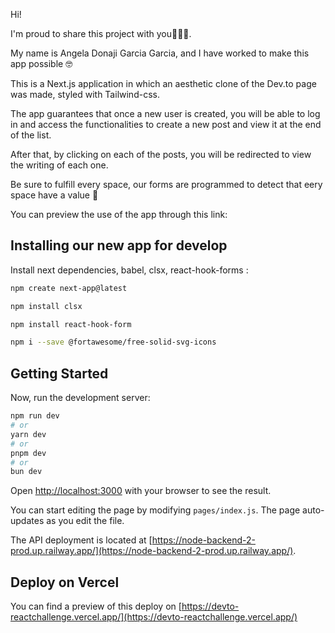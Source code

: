 Hi!

I'm proud to share this project with you🎉🎉🎉.

My name is Angela Donaji Garcia Garcia, and I have worked to make this app possible 🤓

This is a Next.js application in which an aesthetic clone of the Dev.to page was made, styled with Tailwind-css.

The app guarantees that once a new user is created, you will be able to log in and access the functionalities to create a new post and view it at the end of the list.

After that, by clicking on each of the posts, you will be redirected to view the writing of each one.

Be sure to fulfill every space, our forms are programmed to detect that eery space have a value 👀

You can preview the use of the app through this link:



## Installing our new app for develop
Install next dependencies, babel, clsx, react-hook-forms :


```bash
npm create next-app@latest

npm install clsx

npm install react-hook-form

npm i --save @fortawesome/free-solid-svg-icons
```


## Getting Started

Now, run the development server:


```bash
npm run dev
# or
yarn dev
# or
pnpm dev
# or
bun dev
```

Open [http://localhost:3000](http://localhost:3000) with your browser to see the result.

You can start editing the page by modifying `pages/index.js`. The page auto-updates as you edit the file.


The API deployment is located at [https://node-backend-2-prod.up.railway.app/](https://node-backend-2-prod.up.railway.app/).



## Deploy on Vercel

You can find a preview of this deploy on [https://devto-reactchallenge.vercel.app/](https://devto-reactchallenge.vercel.app/)